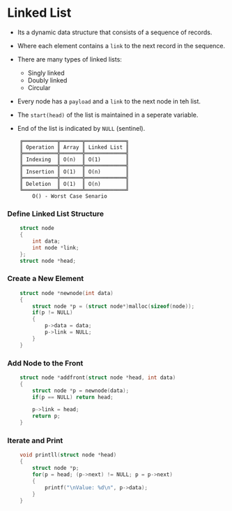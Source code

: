 # Linked List
- Its a dynamic data structure that consists of a sequence of records.
- Where each element contains a `link` to the next record in the sequence.
- There are many types of linked lists:
    - Singly linked
    - Doubly linked
    - Circular

- Every node has a `payload` and a `link` to the next node in teh list.
- The `start(head)` of the list is maintained in a seperate variable.
- End of the list is indicated by `NULL` (sentinel).

```
    ╔═══════════╦═══════╦═════════════╗
    ║ Operation ║ Array ║ Linked List ║
    ╠═══════════╬═══════╬═════════════╣
    ║ Indexing  ║ O(n)  ║ O(1)        ║
    ╠═══════════╬═══════╬═════════════╣
    ║ Insertion ║ O(1)  ║ O(n)        ║
    ╠═══════════╬═══════╬═════════════╣
    ║ Deletion  ║ O(1)  ║ O(n)        ║
    ╚═══════════╩═══════╩═════════════╝
        O() - Worst Case Senario
```

### Define Linked List Structure
```C
    struct node
    {
        int data;
        int node *link;
    };
    struct node *head;
```

### Create a New Element
```C
    struct node *newnode(int data)
    {
        struct node *p = (struct node*)malloc(sizeof(node));
        if(p != NULL)
        {
            p->data = data;
            p->link = NULL;
        }
    }
```

### Add Node to the Front
```C
    struct node *addfront(struct node *head, int data)
    {
        struct node *p = newnode(data);
        if(p == NULL) return head;

        p->link = head;
        return p;
    }
```

### Iterate and Print
```C
    void printll(struct node *head)
    {
        struct node *p;
        for(p = head; (p->next) != NULL; p = p->next)
        {
            printf("\nValue: %d\n", p->data);
        }
    }
```